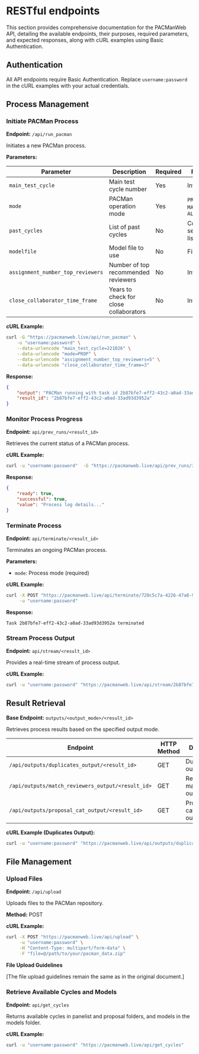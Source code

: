 # RESTful endpoints

This section provides comprehensive documentation for the PACManWeb API, detailing the available endpoints, their purposes, required parameters, and expected responses, along with cURL examples using Basic Authentication.

## Authentication

All API endpoints require Basic Authentication. Replace `username:password` in the cURL examples with your actual credentials.

## Process Management

### Initiate PACMan Process

**Endpoint:** `/api/run_pacman`

Initiates a new PACMan process.

**Parameters:**

| Parameter                           | Description                                   | Required | Format                           |
|-------------------------------------|-----------------------------------------------|----------|----------------------------------|
| `main_test_cycle`                   | Main test cycle number                        | Yes      | Integer                          |
| `mode`                              | PACMan operation mode                         | Yes      | `PROP`, `DUP`, `MATCH`, or `ALL` |
| `past_cycles`                       | List of past cycles                           | No       | Comma-separated list             |
| `modelfile`                         | Model file to use                             | No       | File name                        |
| `assignment_number_top_reviewers`   | Number of top recommended reviewers           | No       | Integer                          |
| `close_collaborator_time_frame`     | Years to check for close collaborators        | No       | Integer                          |

**cURL Example:**
```bash
curl -G "https://pacmanweb.live/api/run_pacman" \
    -u "username:password" \
    --data-urlencode "main_test_cycle=221026" \
    --data-urlencode "mode=PROP" \
    --data-urlencode "assignment_number_top_reviewers=5" \
    --data-urlencode "close_collaborator_time_frame=3"
```

**Response:**
```json
{
    "output": "PACMan running with task id 2b87bfe7-eff2-43c2-a0ad-33ad93d3952a",
    "result_id": "2b87bfe7-eff2-43c2-a0ad-33ad93d3952a"
}
```

### Monitor Process Progress

**Endpoint:** `api/prev_runs/<result_id>`

Retrieves the current status of a PACMan process.

**cURL Example:**
```bash
curl -u "username:password"  -G "https://pacmanweb.live/api/prev_runs/3164e355-06a2-4dbd-9ffd-a1177754d5df"
```

**Response:**
```json
{
    "ready": true,
    "successful": true,
    "value": "Process log details..."
}
```

### Terminate Process

**Endpoint:** `api/terminate/<result_id>`

Terminates an ongoing PACMan process.

**Parameters:**
- `mode`: Process mode (required)

**cURL Example:**
```bash
curl -X POST "https://pacmanweb.live/api/terminate/720c5c7a-4226-47a8-9fe6-6d2d7297f7c6?mode=PROP" \
     -u "username:password"
```

**Response:**
```
Task 2b87bfe7-eff2-43c2-a0ad-33ad93d3952a terminated
```

### Stream Process Output

**Endpoint:** `api/stream/<result_id>`

Provides a real-time stream of process output.

**cURL Example:**
```bash
curl -u "username:password" "https://pacmanweb.live/api/stream/2b87bfe7-eff2-43c2-a0ad-33ad93d3952a"
```

## Result Retrieval

**Base Endpoint:** `outputs/<output_mode>/<result_id>`

Retrieves process results based on the specified output mode.

| Endpoint                                           | HTTP Method | Description                       | Required Parameters |
|----------------------------------------------------|-------------|-----------------------------------|---------------------|
| `/api/outputs/duplicates_output/<result_id>`       | GET         | Duplicates output                 | `cycle_number`      |
| `/api/outputs/match_reviewers_output/<result_id>`  | GET         | Reviewer matching output          | `cycle_number`      |
| `/api/outputs/proposal_cat_output/<result_id>`     | GET         | Proposal categorization output    | `cycle_number`      |

**cURL Example (Duplicates Output):**
```bash
curl -u "username:password" "https://pacmanweb.live/api/outputs/duplicates_output/2b87bfe7-eff2-43c2-a0ad-33ad93d3952a?cycle_number=221026"
```

## File Management

### Upload Files

**Endpoint:** `/api/upload`

Uploads files to the PACMan repository.

**Method:** POST

**cURL Example:**
```bash
curl -X POST "https://pacmanweb.live/api/upload" \
     -u "username:password" \
     -H "Content-Type: multipart/form-data" \
     -F "file=@/path/to/your/pacman_data.zip"
```

**File Upload Guidelines**

[The file upload guidelines remain the same as in the original document.]

### Retrieve Available Cycles and Models

**Endpoint:** `api/get_cycles`

Returns available cycles in panelist and proposal folders, and models in the models folder.

**cURL Example:**
```bash
curl -u "username:password" "https://pacmanweb.live/api/get_cycles"
```